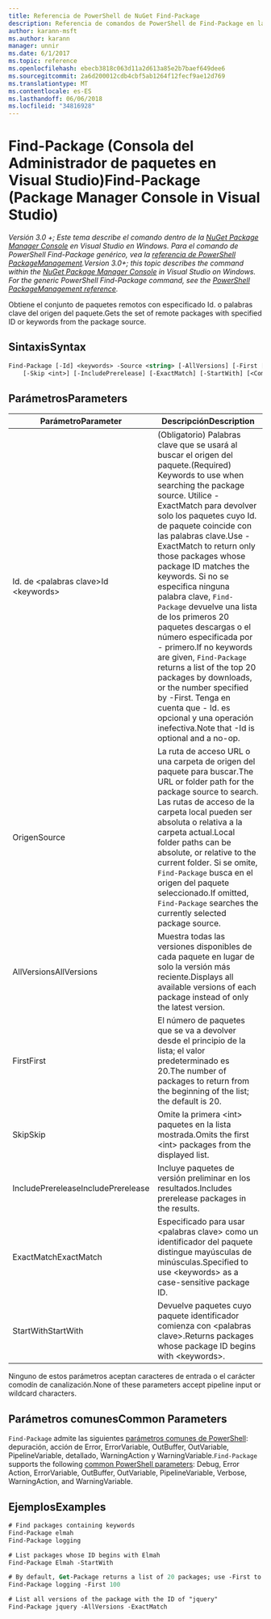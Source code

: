 ```yaml
---
title: Referencia de PowerShell de NuGet Find-Package
description: Referencia de comandos de PowerShell de Find-Package en la consola de administrador de paquetes de NuGet en Visual Studio.
author: karann-msft
ms.author: karann
manager: unnir
ms.date: 6/1/2017
ms.topic: reference
ms.openlocfilehash: ebecb3818c063d11a2d613a85e2b7baef649dee6
ms.sourcegitcommit: 2a6d200012cdb4cbf5ab1264f12fecf9ae12d769
ms.translationtype: MT
ms.contentlocale: es-ES
ms.lasthandoff: 06/06/2018
ms.locfileid: "34816928"
---
```

# <a name="find-package-package-manager-console-in-visual-studio"></a><span data-ttu-id="029d2-103">Find-Package (Consola del Administrador de paquetes en Visual Studio)</span><span class="sxs-lookup"><span data-stu-id="029d2-103">Find-Package (Package Manager Console in Visual Studio)</span></span>

<span data-ttu-id="029d2-104">*Versión 3.0 +; Este tema describe el comando dentro de la [NuGet Package Manager Console](package-manager-console.md) en Visual Studio en Windows. Para el comando de PowerShell Find-Package genérico, vea la [referencia de PowerShell PackageManagement](/powershell/module/packagemanagement/?view=powershell-6).*</span><span class="sxs-lookup"><span data-stu-id="029d2-104">*Version 3.0+; this topic describes the command within the [NuGet Package Manager Console](package-manager-console.md) in Visual Studio on Windows. For the generic PowerShell Find-Package command, see the [PowerShell PackageManagement reference](/powershell/module/packagemanagement/?view=powershell-6).*</span></span>

<span data-ttu-id="029d2-105">Obtiene el conjunto de paquetes remotos con especificado Id. o palabras clave del origen del paquete.</span><span class="sxs-lookup"><span data-stu-id="029d2-105">Gets the set of remote packages with specified ID or keywords from the package source.</span></span>

## <a name="syntax"></a><span data-ttu-id="029d2-106">Sintaxis</span><span class="sxs-lookup"><span data-stu-id="029d2-106">Syntax</span></span>

```ps
Find-Package [-Id] <keywords> -Source <string> [-AllVersions] [-First [<int>]]
    [-Skip <int>] [-IncludePrerelease] [-ExactMatch] [-StartWith] [<CommonParameters>]
```

## <a name="parameters"></a><span data-ttu-id="029d2-107">Parámetros</span><span class="sxs-lookup"><span data-stu-id="029d2-107">Parameters</span></span>

| <span data-ttu-id="029d2-108">Parámetro</span><span class="sxs-lookup"><span data-stu-id="029d2-108">Parameter</span></span> | <span data-ttu-id="029d2-109">Descripción</span><span class="sxs-lookup"><span data-stu-id="029d2-109">Description</span></span> |
| --- | --- |
| <span data-ttu-id="029d2-110">Id. de &lt;palabras clave&gt;</span><span class="sxs-lookup"><span data-stu-id="029d2-110">Id &lt;keywords&gt;</span></span> | <span data-ttu-id="029d2-111">(Obligatorio) Palabras clave que se usará al buscar el origen del paquete.</span><span class="sxs-lookup"><span data-stu-id="029d2-111">(Required) Keywords to use when searching the package source.</span></span> <span data-ttu-id="029d2-112">Utilice - ExactMatch para devolver solo los paquetes cuyo Id. de paquete coincide con las palabras clave.</span><span class="sxs-lookup"><span data-stu-id="029d2-112">Use -ExactMatch to return only those packages whose package ID matches the keywords.</span></span> <span data-ttu-id="029d2-113">Si no se especifica ninguna palabra clave, `Find-Package` devuelve una lista de los primeros 20 paquetes descargas o el número especificada por - primero.</span><span class="sxs-lookup"><span data-stu-id="029d2-113">If no keywords are given, `Find-Package` returns a list of the top 20 packages by downloads, or the number specified by -First.</span></span> <span data-ttu-id="029d2-114">Tenga en cuenta que - Id. es opcional y una operación inefectiva.</span><span class="sxs-lookup"><span data-stu-id="029d2-114">Note that -Id is optional and a no-op.</span></span> |
| <span data-ttu-id="029d2-115">Origen</span><span class="sxs-lookup"><span data-stu-id="029d2-115">Source</span></span> | <span data-ttu-id="029d2-116">La ruta de acceso URL o una carpeta de origen del paquete para buscar.</span><span class="sxs-lookup"><span data-stu-id="029d2-116">The URL or folder path for the package source to search.</span></span> <span data-ttu-id="029d2-117">Las rutas de acceso de la carpeta local pueden ser absoluta o relativa a la carpeta actual.</span><span class="sxs-lookup"><span data-stu-id="029d2-117">Local folder paths can be absolute, or relative to the current folder.</span></span> <span data-ttu-id="029d2-118">Si se omite, `Find-Package` busca en el origen del paquete seleccionado.</span><span class="sxs-lookup"><span data-stu-id="029d2-118">If omitted, `Find-Package` searches the currently selected package source.</span></span> |
| <span data-ttu-id="029d2-119">AllVersions</span><span class="sxs-lookup"><span data-stu-id="029d2-119">AllVersions</span></span> | <span data-ttu-id="029d2-120">Muestra todas las versiones disponibles de cada paquete en lugar de solo la versión más reciente.</span><span class="sxs-lookup"><span data-stu-id="029d2-120">Displays all available versions of each package instead of only the latest version.</span></span> |
| <span data-ttu-id="029d2-121">First</span><span class="sxs-lookup"><span data-stu-id="029d2-121">First</span></span> | <span data-ttu-id="029d2-122">El número de paquetes que se va a devolver desde el principio de la lista; el valor predeterminado es 20.</span><span class="sxs-lookup"><span data-stu-id="029d2-122">The number of packages to return from the beginning of the list; the default is 20.</span></span> |
| <span data-ttu-id="029d2-123">Skip</span><span class="sxs-lookup"><span data-stu-id="029d2-123">Skip</span></span> | <span data-ttu-id="029d2-124">Omite la primera &lt;int&gt; paquetes en la lista mostrada.</span><span class="sxs-lookup"><span data-stu-id="029d2-124">Omits the first &lt;int&gt; packages from the displayed list.</span></span>  |
| <span data-ttu-id="029d2-125">IncludePrerelease</span><span class="sxs-lookup"><span data-stu-id="029d2-125">IncludePrerelease</span></span> | <span data-ttu-id="029d2-126">Incluye paquetes de versión preliminar en los resultados.</span><span class="sxs-lookup"><span data-stu-id="029d2-126">Includes prerelease packages in the results.</span></span> |
| <span data-ttu-id="029d2-127">ExactMatch</span><span class="sxs-lookup"><span data-stu-id="029d2-127">ExactMatch</span></span> | <span data-ttu-id="029d2-128">Especificado para usar &lt;palabras clave&gt; como un identificador del paquete distingue mayúsculas de minúsculas.</span><span class="sxs-lookup"><span data-stu-id="029d2-128">Specified to use &lt;keywords&gt; as a case-sensitive package ID.</span></span> |
| <span data-ttu-id="029d2-129">StartWith</span><span class="sxs-lookup"><span data-stu-id="029d2-129">StartWith</span></span> | <span data-ttu-id="029d2-130">Devuelve paquetes cuyo paquete identificador comienza con &lt;palabras clave&gt;.</span><span class="sxs-lookup"><span data-stu-id="029d2-130">Returns packages whose package ID begins with &lt;keywords&gt;.</span></span> |

<span data-ttu-id="029d2-131">Ninguno de estos parámetros aceptan caracteres de entrada o el carácter comodín de canalización.</span><span class="sxs-lookup"><span data-stu-id="029d2-131">None of these parameters accept pipeline input or wildcard characters.</span></span>

## <a name="common-parameters"></a><span data-ttu-id="029d2-132">Parámetros comunes</span><span class="sxs-lookup"><span data-stu-id="029d2-132">Common Parameters</span></span>

<span data-ttu-id="029d2-133">`Find-Package` admite las siguientes [parámetros comunes de PowerShell](http://go.microsoft.com/fwlink/?LinkID=113216): depuración, acción de Error, ErrorVariable, OutBuffer, OutVariable, PipelineVariable, detallado, WarningAction y WarningVariable.</span><span class="sxs-lookup"><span data-stu-id="029d2-133">`Find-Package` supports the following [common PowerShell parameters](http://go.microsoft.com/fwlink/?LinkID=113216): Debug, Error Action, ErrorVariable, OutBuffer, OutVariable, PipelineVariable, Verbose, WarningAction, and WarningVariable.</span></span>

## <a name="examples"></a><span data-ttu-id="029d2-134">Ejemplos</span><span class="sxs-lookup"><span data-stu-id="029d2-134">Examples</span></span>

```ps
# Find packages containing keywords
Find-Package elmah
Find-Package logging

# List packages whose ID begins with Elmah
Find-Package Elmah -StartWith

# By default, Get-Package returns a list of 20 packages; use -First to show more
Find-Package logging -First 100

# List all versions of the package with the ID of "jquery"
Find-Package jquery -AllVersions -ExactMatch
```
